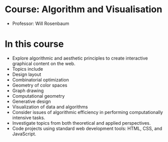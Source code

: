 # Course: Algorithm and Visualisation

- Professor: Will Rosenbaum

# In this course
 - Explore algorithmic and aesthetic principles to create interactive graphical content on the web.
 - Topics include 
  - Design layout
  - Combinatorial optimization
  - Geometry of color spaces
  - Graph drawing
  - Computational geometry
  - Generative design
  - Visualization of data and algorithms 
 - Consider issues of algorithmic efficiency in performing computationally intensive tasks. 
 - Investigate topics from both theoretical and applied perspectives. 
 - Code projects using standard web development tools: HTML, CSS, and JavaScript.
